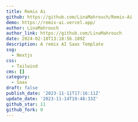 ```yaml
---
title: Remix Ai
github: https://github.com/LinaMahrouch/Remix-Ai
demo: https://remix-ai.vercel.app/
author: LinaMahrouch
author_link: https://github.com/LinaMahrouch
date: 2024-02-18T13:18:56.189Z
description: A remix AI Saas Template
ssg:
  - Nextjs
css:
  - Tailwind
cms: []
category:
  - Saas
draft: false
publish_date: '2023-11-11T17:16:11Z'
update_date: '2023-11-14T19:48:33Z'
github_star: 11
github_fork: 0
---
```

